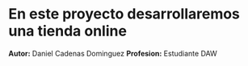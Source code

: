 # En este proyecto desarrollaremos una tienda online

**Autor:** Daniel Cadenas Dominguez
**Profesion:** Estudiante DAW

